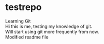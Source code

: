 # testrepo
Learning Git 
<br>
Hi this is me, testing my knowledge of git.
<br>
Will start using git more frequently from now. 
<br>
Modified readme file 

